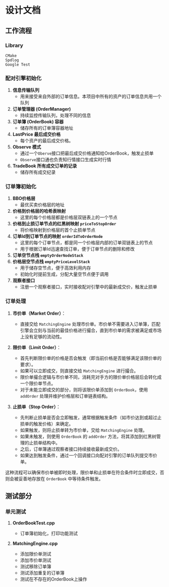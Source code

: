 # 设计文档

## 工作流程

### Library
```
CMake
Spdlog
Google Test
```

### 配对引擎初始化

1. **信息传输队列**
   - 用来接受来自外部的订单信息。本项目中所有的资产的订单信息共用一个队列
2. **订单管理器 (OrderManager)**
   - 持续监控传输队列，处理不同的信息
3. **订单簿 (OrderBook) 容器**
   - 储存所有的订单簿容器地址
4. **LastPrice 最后成交价格**
   - 每个资产的最后成交价格。
5. **Observe 模式**
   - 通过一个`Oberve`接口把最后成交价格通知给OrderBook，触发止损单
   - `Observe`接口通也负责知行情接口生成实时行情
6. **TradeBook 所有成交订单的记录**
   - 储存所有成交纪录

### 订单簿初始化

1. **BBO价格层**
   - 最优买卖价格层的地址
2. **价格到价格层的哈希表映射**
   - 这里的每个价格层都是价格层双链表上的一个节点
3. **价格到止损订单节点的红黑树映射 `priceToStopOrder`**
   - 将价格映射到价格层的首个止损单节点
4. **订单Id到订单节点的映射 `orderIdToOrderNode`**
   - 这里的每个订单节点，都是同一个价格层内部的订单双链表上的节点
   - 用于根据订单Id迅速查找订单，便于订单节点的删除和修改
5. **订单空节点栈 `emptyOrderNodeStack`**
6. **价格层空节点栈 `emptyPriceLevelStack`**
   - 用于储存空节点，便于高效利用内存
   - 初始化时提前生成，分配大量空节点便于调用
7. **观察者接口**
   - 注册一个观察者接口，实时接收配对引擎中的最新成交价，触发止损单


### 订单处理

1. **市价单（Market Order）**：
   - 直接交给 `MatchingEngine` 处理市价单。市价单不需要进入订单簿，匹配引擎会立刻与当前的最佳价格进行撮合，直到市价单的需求被满足或市场上没有足够的流动性。

2. **限价单（Limit Order）**：
   - 首先判断限价单的价格是否会触发（即当前价格是否能够满足该限价单的要求）。
   - 如果可以立即成交，则直接交给 `MatchingEngine` 进行撮合。
   - 限价单撮合逻辑与市价单不同，消耗完对手方的限价单价格层后会转化成一个限价单节点。
   - 对于未能立即成交的部分，则将该限价单添加到 `OrderBook`，使用 `addOrder` 处理并维护价格层和订单链表结构。

3. **止损单（Stop Order）**：
   - 先判断止损单是否会立即触发，通常根据触发条件（如市价达到或超过止损单的触发价格）来确定。
   - 如果触发，则将止损单转为市价单，交给 `MatchingEngine` 处理。
   - 如果未触发，则使用 `OrderBook` 的 `addOrder` 方法，将其添加到红黑树管理的止损单结构中。
   - 之后，订单簿通过观察者接口持续接收最新成交价。
   - 如果达到触发条件，通过一个回调接口向配对引擎的订单队列提交市价单。

这种流程可以确保市价单被即时处理，限价单和止损单在符合条件时立即成交，否则会被妥善地存放在 `OrderBook` 中等待条件触发。

## 测试部分

### 单元测试

1. **OrderBookTest.cpp**
   - 订单簿初始化，打印功能测试

2. **MatchingEngine.cpp**
   - 添加限价单测试
   - 添加市价单测试
   - 测试移除订单簿
   - 测试添加重复的订单簿
   - 测试在不存在的OrderBook上操作